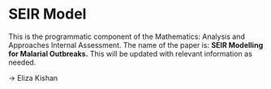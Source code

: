 # SEIR Model
This is the programmatic component of the Mathematics: Analysis and Approaches Internal Assessment.
The name of the paper is:
**SEIR Modelling for Malarial Outbreaks.**
This will be updated with relevant information as needed.

-> Eliza Kishan